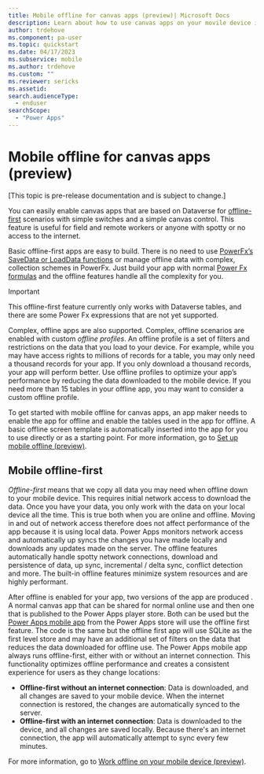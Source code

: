 ```yaml
---
title: Mobile offline for canvas apps (preview)| Microsoft Docs
description: Learn about how to use canvas apps on your movile device in offline mode.
author: trdehove
ms.component: pa-user
ms.topic: quickstart
ms.date: 04/17/2023
ms.subservice: mobile
ms.author: trdehove
ms.custom: ""
ms.reviewer: sericks
ms.assetid: 
search.audienceType: 
  - enduser
searchScope:
  - "Power Apps"
---
```


# Mobile offline for canvas apps (preview)

[This topic is pre-release documentation and is subject to change.]

You can easily enable canvas apps that are based on Dataverse for [offline-first](#mobile-offline-first) scenarios with simple switches and a simple canvas control. This feature is useful for field and remote workers or anyone with spotty or no access to the internet. 

Basic offline-first apps are easy to build. There is no need to use [PowerFx’s SaveData or LoadData functions](/power-platform/power-fx/reference/function-savedata-loaddata) or manage offline data with complex, collection schemes in PowerFx. Just build your app with normal [Power Fx formulas](/power-platform/power-fx/formula-reference) and the offline features handle all the complexity for you. 

> [!Important]
> This offline-first feature currently only works with Dataverse tables, and there are some Power Fx expressions that are not yet supported.  

Complex, offline apps are also supported. Complex, offline scenarios are enabled with custom *offline profiles*. An offline profile is a set of filters and restrictions on the data that you load to your device. For example, while you may have access rights to millions of records for a table, you may only need a thousand records for your app. If you only download a thousand records, your app will perform better. Use offline profiles to optimize your app’s performance by reducing the data downloaded to the mobile device. If you need more than 15 tables in your offline app, you may want to consider a custom offline profile. 

To get started with mobile offline for canvas apps, an app maker needs to enable the app for offline and enable the tables used in the app for offline. A basic offline screen template is automatically inserted into the app for you to use directly or as a starting point. For more information, go to [Set up mobile offline (preview)](setup-mobile-offline.md).

## Mobile offline-first

*Offline-first* means that we copy all data you may need when offline down to your mobile device. This requires initial network access to download the data.  Once you have your data, you only work with the data on your local device all the time.  This is true both when you are online and offline.  Moving in and out of network access therefore does not affect performance of the app because it is using local data.  Power Apps monitors network access and automatically up syncs the changes you have made locally and downloads any updates made on the server. The offline features automatically handle spotty network connections, download and persistence of data, up sync, incremental / delta sync, conflict detection and more. The  built-in offline features minimize system resources and are highly performant. 

After offline is enabled for your app, two versions of the app are produced .  A normal canvas app that can be shared for normal online use and then one that is published to the Power Apps player store.  Both can be used but the [Power Apps mobile app](run-powerapps-on-mobile.md) from the Power Apps store will use the offline first feature.  The code is the same but the offline first app will use SQLite as the first level store and may have an additional set of filters on the data that reduces the data downloaded for offline use. The Power Apps mobile app always runs offline-first, either with or without an internet connection. This functionality optimizes offline performance and creates a consistent experience for users as they change locations:   

- **Offline-first without an internet connection**: Data is downloaded, and all changes are saved to your mobile device. When the internet connection is restored, the changes are automatically synced to the server.
- **Offline-first with an internet connection**: Data is downloaded to the device, and all changes are saved locally. Because there's an internet connection, the app will automatically attempt to sync every few minutes.

For more information, go to [Work offline on your mobile device (preview)](work-in-offline-mode.md).
